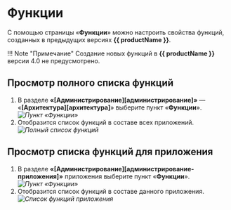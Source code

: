 # Функции

С помощью страницы «**Функции**» можно настроить свойства функций, созданных в предыдущих версиях **{{ productName }}**.

!!! Note "Примечание"
    Создание новых функций в **{{ productName }}** версии 4.0 не предусмотрено.

## Просмотр полного списка функций

1. В разделе **«[Администрирование][администрирование]»** — «**[Архитектура][архитектура]**» выберите пункт «**Функции**».
*![Пункт «Функции»](functions_button.png)*
2. Отобразится список функций в составе всех приложений.
*![Полный список функций](functions_page.png)*

## Просмотр списка функций для приложения

1. В разделе **«[Администрирование][администрирование-приложения]»** приложения выберите пункт «**Функции**».
*![Пункт «Функции»](functions_business_app_button.png)*
2. Отобразится список функций в составе данного приложения.
*![Список функций приложения](functions_business_app_page.png)*
